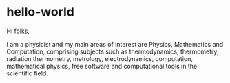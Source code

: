 # hello-world
Hi folks,

I am a physicist and my main areas of interest are Physics, Mathematics and Computation, comprising subjects such as thermodynamics, thermometry, radiation thermometry, metrology, electrodynamics, computation, mathematical physics, free software and computational tools in the scientific field.
